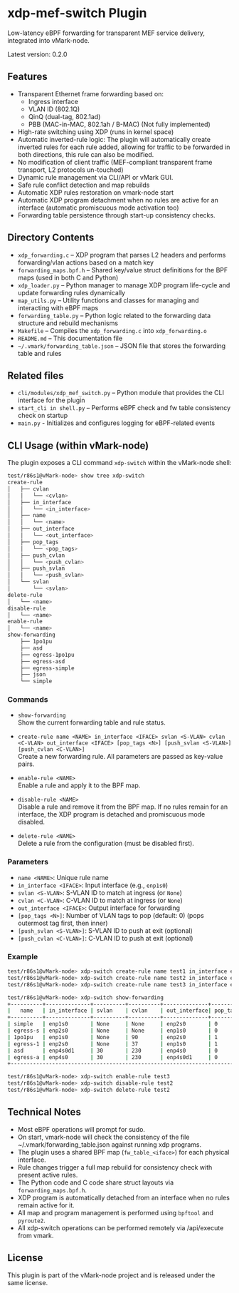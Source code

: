 # xdp-mef-switch Plugin

Low-latency eBPF forwarding for transparent MEF service delivery, integrated into vMark-node.

Latest version: 0.2.0

## Features

- Transparent Ethernet frame forwarding based on:
  - Ingress interface
  - VLAN ID (802.1Q)
  - QinQ (dual-tag, 802.1ad)
  - PBB (MAC-in-MAC, 802.1ah / B-MAC) (Not fully implemented)
- High-rate switching using XDP (runs in kernel space)
- Automatic inverted-rule logic: The plugin will automatically create inverted rules for each rule added, allowing for traffic to be forwarded in both directions, this rule can also be modified.
- No modification of client traffic (MEF-compliant transparent frame transport, L2 protocols un-touched)
- Dynamic rule management via CLI/API or vMark GUI.
- Safe rule conflict detection and map rebuilds
- Automatic XDP rules restoration on vmark-node start
- Automatic XDP program detachment when no rules are active for an interface (automatic promiscuous mode activation too)
- Forwarding table persistence through start-up consistency checks.

## Directory Contents

- `xdp_forwarding.c` – XDP program that parses L2 headers and performs forwarding/vlan actions based on a match key
- `forwarding_maps.bpf.h` – Shared key/value struct definitions for the BPF maps (used in both C and Python)
- `xdp_loader.py` – Python manager to manage XDP program life-cycle and update forwarding rules dynamically
- `map_utils.py` – Utility functions and classes for managing and interacting with eBPF maps
- `forwarding_table.py` – Python logic related to the forwarding data structure and rebuild mechanisms
- `Makefile` – Compiles the `xdp_forwarding.c` into `xdp_forwarding.o`
- `README.md` – This documentation file
- `~/.vmark/forwarding_table.json` – JSON file that stores the forwarding table and rules

## Related files

- `cli/modules/xdp_mef_switch.py` – Python module that provides the CLI interface for the plugin
- `start_cli in shell.py` – Performs eBPF check and fw table consistency check on startup
- `main.py` - Initializes and configures logging for eBPF-related events

## CLI Usage (within vMark-node)

The plugin exposes a CLI command `xdp-switch` within the vMark-node shell:

```sh
test/r86s1@vMark-node> show tree xdp-switch
create-rule
│   ├── cvlan
│   │   └── <cvlan>
│   ├── in_interface
│   │   └── <in_interface>
│   ├── name
│   │   └── <name>
│   ├── out_interface
│   │   └── <out_interface>
│   ├── pop_tags
│   │   └── <pop_tags>
│   ├── push_cvlan
│   │   └── <push_cvlan>
│   ├── push_svlan
│   │   └── <push_svlan>
│   └── svlan
│       └── <svlan>
delete-rule
│   └── <name>
disable-rule
│   └── <name>
enable-rule
│   └── <name>
show-forwarding
    ├── 1po1pu
    ├── asd
    ├── egress-1po1pu
    ├── egress-asd
    ├── egress-simple
    ├── json
    └── simple

```

### Commands

- `show-forwarding`  
  Show the current forwarding table and rule status.

- `create-rule name <NAME> in_interface <IFACE> svlan <S-VLAN> cvlan <C-VLAN> out_interface <IFACE> [pop_tags <N>] [push_svlan <S-VLAN>] [push_cvlan <C-VLAN>]`  
  Create a new forwarding rule. All parameters are passed as key-value pairs.

- `enable-rule <NAME>`  
  Enable a rule and apply it to the BPF map.

- `disable-rule <NAME>`  
  Disable a rule and remove it from the BPF map. If no rules remain for an interface, the XDP program is detached and promiscuous mode disabled.

- `delete-rule <NAME>`  
  Delete a rule from the configuration (must be disabled first).

### Parameters

- `name <NAME>`: Unique rule name
- `in_interface <IFACE>`: Input interface (e.g., `enp1s0`)
- `svlan <S-VLAN>`: S-VLAN ID to match at ingress (or `None`)
- `cvlan <C-VLAN>`: C-VLAN ID to match at ingress (or `None`)
- `out_interface <IFACE>`: Output interface for forwarding
- `[pop_tags <N>]`: Number of VLAN tags to pop (default: 0) (pops outermost tag first, then inner)
- `[push_svlan <S-VLAN>]`: S-VLAN ID to push at exit (optional)
- `[push_cvlan <C-VLAN>]`: C-VLAN ID to push at exit (optional)

### Example

```sh
test/r86s1@vMark-node> xdp-switch create-rule name test1 in_interface enp1s0 svlan 100 cvlan 10 out_interface enp2s0 pop_tags 1 push_cvlan 11
test/r86s1@vMark-node> xdp-switch create-rule name test2 in_interface enp3s0 svlan 200 cvlan 20 out_interface enp4s0 pop_tags 1 push_svlan 201 push_cvlan 20
test/r86s1@vMark-node> xdp-switch create-rule name test3 in_interface enp1s0 svlan 300 cvlan 10 out_interface enp3s0 pop_tags 2 push_svlan 301 push_cvlan 31
```

```sh
test/r86s1@vMark-node> xdp-switch show-forwarding
+----------+--------------+----------+----------+--------------+----------+------------+------------+--------+
|   name   | in_interface | svlan    | cvlan    | out_interface| pop_tags | push_svlan | push_cvlan | active |
+----------+--------------+----------+----------+--------------+----------+------------+------------+--------+
| simple   | enp1s0       | None     | None     | enp2s0       | 0        | None       | None       | no     |
| egress-s | enp2s0       | None     | None     | enp1s0       | 0        | None       | None       | no     |
| 1po1pu   | enp1s0       | None     | 90       | enp2s0       | 1        | None       | 37         | yes    |
| egress-1 | enp2s0       | None     | 37       | enp1s0       | 1        | None       | 90         | yes    |
| asd      | enp4s0d1     | 30       | 230      | enp4s0       | 0        | None       | None       | no     |
| egress-a | enp4s0       | 30       | 230      | enp4s0d1     | 0        | None       | None       | no     |
+------------------------------------------------------------------------------------------------------------+

```

```sh
test/r86s1@vMark-node> xdp-switch enable-rule test3
test/r86s1@vMark-node> xdp-switch disable-rule test2
test/r86s1@vMark-node> xdp-switch delete-rule test2
```

## Technical Notes

- Most eBPF operations will prompt for sudo.
- On start, vmark-node will check the consistency of the file ~/.vmark/forwarding_table.json against running xdp programs.
- The plugin uses a shared BPF map (`fw_table_<iface>`) for each physical interface.
- Rule changes trigger a full map rebuild for consistency check with present active rules.
- The Python code and C code share struct layouts via `forwarding_maps.bpf.h`.
- XDP program is automatically detached from an interface when no rules remain active for it.
- All map and program management is performed using `bpftool` and `pyroute2`.
- All xdp-switch operations can be performed remotely via /api/execute from vmark.

## License

This plugin is part of the vMark-node project and is released under the same license.